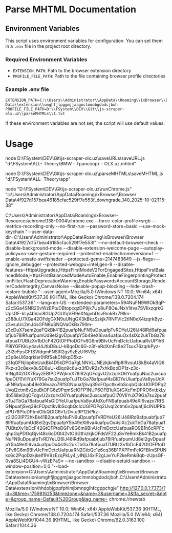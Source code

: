 # Parse MHTML Documentation

## Environment Variables

This script uses environment variables for configuration. You can set them in a `.env` file in the project root directory.

### Required Environment Variables

- `EXTENSION_PATH`: Path to the browser extension directory
- `PROFILE_FILE_PATH`: Path to the file containing browser profile directories

### Example .env file

```
EXTENSION_PATH=C:\\Users\\Administrator\\AppData\\Roaming\\ixBrowser\\Browser Data\\extension\\omghfjlpggmjjaagoclmmobgdodcjboh
PROFILE_FILE_PATH=D:\\FSystem\\DEV\\Git\\js-scraper-olx.uz\\parseMHTMLs\\1.txt
```

If these environment variables are not set, the script will use default values.



# Usage
node D:\FSystem\DEV\Git\js-scraper-olx.uz\saveURLs\saveURL.js "d:\FSystem\ALL\- Theory\BMW - Транспорт - OLX.uz.mhtml" 

node D:\FSystem\DEV\Git\js-scraper-olx.uz\parseMHTMLs\saveMHTML.js "d:\FSystem\ALL\- Theory\app"


node "D:\FSystem\DEV\Git\js-scraper-olx.uz\runChrome.js"  "c:\\Users\\Administrator\\AppData\\Roaming\\ixBrowser\\Browser Data\\4f927d157bea46185cfac529ff7e553f_downgrade_140_2025-10-02T15-38"





C:\\Users\\Administrator\\AppData\\Roaming\\ixBrowser-Resources\\chrome\138-0004\chrome.exe --force-color-profile=srgb --metrics-recording-only --no-first-run --password-store=basic --use-mock-keychain "--user-data-dir=C:\\Users\\Administrator\\AppData\\Roaming\\ixBrowser\\Browser Data\\4f927d157bea46185cfac529ff7e553f" --no-default-browser-check --disable-background-mode --disable-extension-welcome-page --autoplay-policy=no-user-gesture-required --protected-enablechromeversion=1 --enable-unsafe-swiftshader --protected-gems=2147483649 --js-flags=--ignore_debugger --protected-webgpu=intel,gen-9 --disable-features=HttpsUpgrades,HttpsFirstModeV2ForEngagedSites,HttpsFirstBalancedMode,HttpsFirstBalancedModeAutoEnable,EnableFingerprintingProtectionFilter,FlashDeprecationWarning,EnablePasswordsAccountStorage,RendererCodeIntegrity,CanvasNoise --disable-popup-blocking --hide-crash-restore-bubble "--user-agent=Mozilla/5.0 (Windows NT 10.0; Win64; x64) AppleWebKit/537.36 (KHTML, like Gecko) Chrome/138.0.7204.174 Safari/537.36" --lang=en-US --extended-parameters=594NuFN9WIOkBqP-z2cSGa4SNR20vWzEPtuDBtopcqzDP9jk7Up8uF8OeJNxVIitva7SVIixzqrkGUpsGF-kLy4bVac8GUp2OUfqVFl9eXNgvbDsvRmkBx79lIm-z388uU7XGa42OFdgGXN9uUNgGX3kBkzSzkjk7RNFVIc2tIN0eX4izqrkByz-z3vsuUc2mJ4sGFN6uSNQVaOkBx79lIm-z3cDuX7sem2qeFQkBk41B2puafpNuFN9uDpuafpTvRDYeU26lJ48lRd9afpuabfjub78lRfuafpumUd8eI2gvDpuafpY5b49eXl6va4uafpuOx4slXc2ukTbGa78afpua17UBtzXv1bDcF42GtOFPtoDGFv8G6m9BIvUcFmDctcUafpuaRvUP1h6P9iYGFKkLy4avI4JtbD8uU-kBqoDc6G-z3f-eRdXmFc8e2Tsux76zqrkPyz-z3l2eFpsGFfSVIdgmFNSlR2gv9zEzUf6V9z-z3p8eUl6zqrklar0tRfSekDNIkpD5kz-z3fqGFNjlbp8eUukBk4D5kDPGa7gLNNVLJNEzkjkmRp8lRvsuUSkBk4aVIQ6Pkz-z3c8exv8uSD8uU-kBqo9c6u-z3fDvR2s7xhkBqoDP1z-z3c-VINglf42GX7RuyzEBtPDPWjkmX78lR2qOFdgvU2xzqrkO6YuafpuNac2uxcuafpuOI70VIiYuX79Ga7su2puafpTuJTbGa78afpuaf4sGIDYeUluafpuVa8yuUdXuFN9afpuab49eXl6vazo7RfSGNpuafjSvq39cFOpctlkvIbScqbQcIcUGIPDPq2Uvql2ctm6v2puBtOFG6z9PqmScIOFP1NUP6OFB1uXGtGXcFmDPRO6vtbkLy4b5Ii8eI2qOFdgvU2xzqrkO6YuafpuNac2uxcuafpuOI70VIiYuX79Ga7su2puafpTuJTbGa78afpuaf4sGIDYeUluafpuVa8yuUdXuFN9afpuab49eXl6vazo7RfSGNpuafjSvq39cFOpctlkvIbScqbQcIcUGIPDPq2Uvql2ctm6v2puafj6cINUPRbpPU78PtuDPtmiGIbQGtG6v1zDvtu9P12kPkz-z2l2G3lP72hkBk41B2puafpNuFN9uDpuafpTvRDYeU26lJ48lRd9afpuabfjub78lRfuafpumUd8eI2gvDpuafpY5b49eXl6va4uafpuOx4slXc2ukTbGa78afpua17UBtzXv1bDcF42GtOFPtoDGFv8G6m9BIvUcFmDctcUafpuaRO9B1h6cRPFcqhpGqPDGqGjvI48c6oDGI42vtOSGthizkjkOFdsVF22uSvYeRmkBk41B2puafpNuFN9uDpuafpTvRDYeU26lJ48lRd9afpuabfjub78lRfuafpumUd8eI2gvDpuafpY5b49eXl6va4uafpuOx4slXc2ukTbGa78afpua17UBtzXv1bDcF42GtOFPtoDGFv8G6m9BIvUcFmDctcUafpuaRN2GtbQc1z6cq36B1PXPFmFcIGFBImSPUNkc6c2PqoDzkjkeIf9V9zEzqPkLy4_vINjLI4xlF2gLavYuF2keRmkBqb-zUpsGF-0va8SLI4DGU4-vWzEPaS= --no-sandbox --disable-setuid-sandbox --window-position=0,0 "--load-extension=C:\\Users\\Administrator\\AppData\\Roaming\\ixBrowser\\Browser Data\\extension\\omghfjlpggmjjaagoclmmobgdodcjboh,C:\\Users\\Administrator\\AppData\\Roaming\\ixBrowser\\Browser Data\\extension\\hhdobjgopfphlmjbmnpglhfcgppchgje" http://127.0.0.1:7373/?id=3&time=1759816253&timezone=&name=3&username=3&tfa_secret=&note=&group_name=Default%20Group&tag_name= chrome://newtab






Mozilla/5.0 (Windows NT 10.0; Win64; x64) AppleWebKit/537.36 (KHTML, like Gecko) Chrome/138.0.7204.174 Safari/537.36
Mozilla/5.0 (Win64; x64) AppleWebKit/1044.36 (KHTML, like Gecko) Chrome/62.0.3163.100 Safari/1044.36